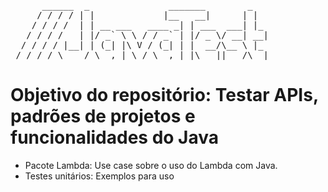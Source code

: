 <body>
<pre>
      ______  _               _______        _   
     / / / / | |             |__   __|      | |  
    / / / /  | | __ ___   ____ _| | ___  ___| |_ 
   / / / /   | |/ _` \ \ / / _` | |/ _ \/ __| __|
  / / / / |__| | (_| |\ V / (_| | |  __/\__ \ |_ 
 /_/_/_/ \____/ \__,_| \_/ \__,_|_|\___||___/\__|
</pre>
<h1>Objetivo do repositório: Testar APIs, padrões de projetos e funcionalidades do Java</h1>
<ul>
<li>Pacote Lambda: Use case sobre o uso do Lambda com Java.</li>
<li>Testes unitários: Exemplos para uso</li>
</ul>
</body>